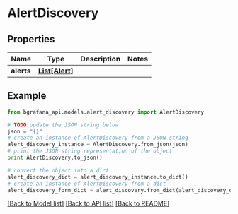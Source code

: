 # AlertDiscovery


## Properties
Name | Type | Description | Notes
------------ | ------------- | ------------- | -------------
**alerts** | [**List[Alert]**](Alert.md) |  | 

## Example

```python
from bgrafana_api.models.alert_discovery import AlertDiscovery

# TODO update the JSON string below
json = "{}"
# create an instance of AlertDiscovery from a JSON string
alert_discovery_instance = AlertDiscovery.from_json(json)
# print the JSON string representation of the object
print AlertDiscovery.to_json()

# convert the object into a dict
alert_discovery_dict = alert_discovery_instance.to_dict()
# create an instance of AlertDiscovery from a dict
alert_discovery_form_dict = alert_discovery.from_dict(alert_discovery_dict)
```
[[Back to Model list]](../README.md#documentation-for-models) [[Back to API list]](../README.md#documentation-for-api-endpoints) [[Back to README]](../README.md)


